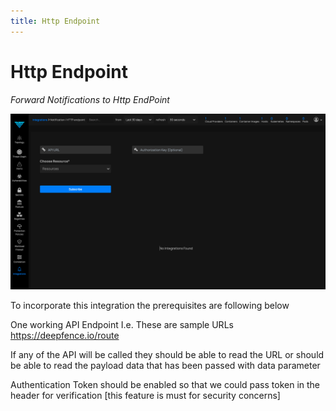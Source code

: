 ```yaml
---
title: Http Endpoint
---
```


# Http Endpoint

*Forward Notifications to Http EndPoint*

![HttpEndPoint Integration Page](../img/HttpEndpoint.png)

To incorporate this integration the prerequisites are following below

One working API Endpoint 
I.e. These are sample URLs 
https://deepfence.io/route

If any of the API will be called they should be able to read the URL or should be able to read the payload data that has been passed with data parameter

Authentication Token should be enabled so that we could pass token in the header for verification [this feature is must for security concerns]
